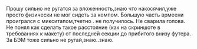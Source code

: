 Прошу сильно не ругатся за вложенность,знаю что накосячил,уже просто физически не мог сидеть за компом.
Большую часть врмеени проигрался с микситапом,тчетно . не получилось. Не сварила голова.
Не понял как сделать такое расстояние (как на скриншоте в требованиях к макету) от последней секции до прибитого внизу футера.
За БЭМ тоже сильно не ругай,знаю..знаю. 
